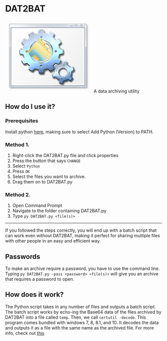 # DAT2BAT
![](Img/logo.png)
A data archiving utility

## How do I use it?
### Prerequisites
Install python [here](https://www.python.org/downloads/), making sure to select Add Python (Version) to PATH.
### Method 1.
1. Right-click the DAT2BAT.py file and click properties
2. Press the button that says ```CHANGE```
3. Select ```Python```
4. Press ```OK```
5. Select the files you want to archive.
6. Drag them on to DAT2BAT.py
### Method 2.
1. Open Command Prompt
2. Navigate to the folder containing DAT2BAT.py
3. Type ```py DAT2BAT.py <file(s)>```
---
If you followed the steps correctly, you will end up with a batch script that can work even without DAT2BAT, making it perfect for sharing multiple files with other people in an easy and efficient way.

## Passwords

To make an archive require a password, you have to use the command line. Typing ```py DAT2BAT.py -pass <password> <file(s)>``` will give you an archive that requires a password to open.

## How does it work?
The Python script takes in any number of files and outputs a batch script. The batch script works by echo-ing the Base64 data of the files archived by DAT2BAT into a file called ```temp```. Then, we call ```certutil -decode```. This program comes bundled with windows 7, 8, 8.1, and 10. It decodes the data and outputs it as a file with the same name as the archived file. For more info, check out [this](Doc/DEV.md)
